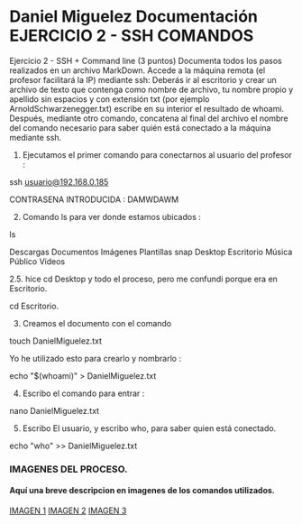 # Daniel Miguelez Documentación EJERCICIO 2 - SSH COMANDOS

Ejercicio 2 - SSH + Command line (3 puntos) Documenta todos los pasos realizados en un archivo MarkDown. 
Accede a la máquina remota (el profesor facilitará la IP) mediante ssh:
Deberás ir al escritorio y crear un archivo de texto que contenga como nombre de archivo, 
tu nombre propio y apellido sin espacios y con extensión txt (por ejemplo ArnoldSchwarzenegger.txt) 
escribe en su interior el resultado de whoami. Después, mediante otro comando, concatena al final del
archivo el nombre del comando necesario para saber quién está conectado a la máquina mediante ssh.

1. Ejecutamos el primer comando para conectarnos al usuario del profesor : 

ssh usuario@192.168.0.185

CONTRASENA INTRODUCIDA : DAMWDAWM

2. Comando ls para ver donde estamos ubicados : 

ls

Descargas  Documentos  Imágenes  Plantillas  snap
Desktop    Escritorio  Música    Público     Vídeos

2.5. hice cd Desktop y todo el proceso, pero me confundi porque era en Escritorio.

cd Escritorio.

3. Creamos el documento con el comando 

touch DanielMiguelez.txt

Yo he utilizado esto para crearlo y nombrarlo : 

echo "$(whoami)" > DanielMiguelez.txt

4. Escribo el comando para entrar : 

nano DanielMiguelez.txt 

5. Escribo El usuario, y escribo who, para saber quien está conectado.

echo "who" >> DanielMiguelez.txt

### IMAGENES DEL PROCESO.

#### Aquí una breve descripcion en imagenes de los comandos utilizados.

[IMAGEN 1](./media/Pasos1.png)
[IMAGEN 2](./media/Pasos2.png)
[IMAGEN 3](./media/Pasos3.png)